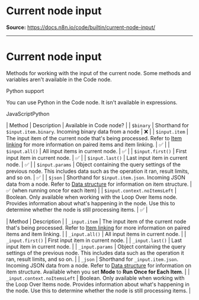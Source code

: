 # Current node input

**Source:** https://docs.n8n.io/code/builtin/current-node-input/

---

# Current node input

Methods for working with the input of the current node. Some methods and variables aren't available in the Code node.

Python support

You can use Python in the Code node. It isn't available in expressions.

JavaScriptPython

| Method | Description | Available in Code node? |
| `$binary` | Shorthand for `$input.item.binary`. Incoming binary data from a node | ❌ |
| `$input.item` | The input item of the current node that's being processed. Refer to [Item linking](../../../data/data-mapping/data-item-linking/) for more information on paired items and item linking. | ✅ |
| `$input.all()` | All input items in current node. | ✅ |
| `$input.first()` | First input item in current node. | ✅ |
| `$input.last()` | Last input item in current node. | ✅ |
| `$input.params` | Object containing the query settings of the previous node. This includes data such as the operation it ran, result limits, and so on. | ✅ |
| `$json` | Shorthand for `$input.item.json`. Incoming JSON data from a node. Refer to [Data structure](../../../data/data-structure/) for information on item structure. | ✅ (when running once for each item) |
| `$input.context.noItemsLeft` | Boolean. Only available when working with the Loop Over Items node. Provides information about what's happening in the node. Use this to determine whether the node is still processing items. | ✅ |

| Method | Description |
| `_input.item` | The input item of the current node that's being processed. Refer to [Item linking](../../../data/data-mapping/data-item-linking/) for more information on paired items and item linking. |
| `_input.all()` | All input items in current node. |
| `_input.first()` | First input item in current node. |
| `_input.last()` | Last input item in current node. |
| `_input.params` | Object containing the query settings of the previous node. This includes data such as the operation it ran, result limits, and so on. |
| `_json` | Shorthand for `_input.item.json`. Incoming JSON data from a node. Refer to [Data structure](../../../data/data-structure/) for information on item structure. Available when you set **Mode** to **Run Once for Each Item**. |
| `_input.context.noItemsLeft` | Boolean. Only available when working with the Loop Over Items node. Provides information about what's happening in the node. Use this to determine whether the node is still processing items. |
